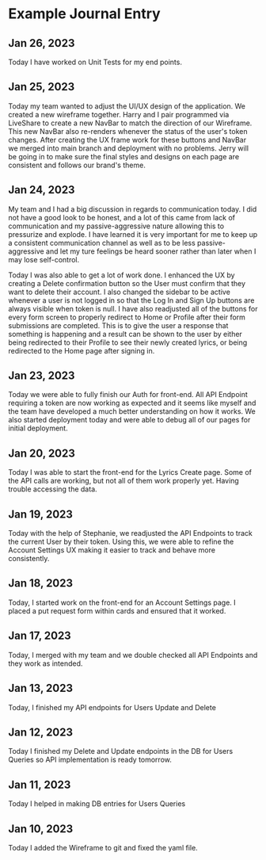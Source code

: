# Example Journal Entry

## Jan 26, 2023

Today I have worked on Unit Tests for my end points.

## Jan 25, 2023

Today my team wanted to adjust the UI/UX design of the application. We created a new wireframe together. Harry and I pair programmed via LiveShare to create a new NavBar to match the direction of our Wireframe. This new NavBar also re-renders whenever the status of the user's token changes. After creating the UX frame work for these buttons and NavBar we merged into main branch and deployment with no problems. Jerry will be going in to make sure the final styles and designs on each page are consistent and follows our brand's theme.

## Jan 24, 2023

My team and I had a big discussion in regards to communication today. I did not have a good look to be honest, and a lot of this came from lack of communication and my passive-aggressive nature allowing this to pressurize and explode. I have learned it is very important for me to keep up a consistent communication channel as well as to be less passive-aggressive and let my ture feelings be heard sooner rather than later when I may lose self-control.

Today I was also able to get a lot of work done. I enhanced the UX by creating a Delete confirmation button so the User must confirm that they want to delete their account. I also changed the sidebar to be active whenever a user is not logged in so that the Log In and Sign Up buttons are always visible when token is null. I have also readjusted all of the buttons for every form screen to properly redirect to Home or Profile after their form submissions are completed. This is to give the user a response that something is happening and a result can be shown to the user by either being redirected to their Profile to see their newly created lyrics, or being redirected to the Home page after signing in.

## Jan 23, 2023

Today we were able to fully finish our Auth for front-end. All API Endpoint requiring a token are now working as expected and it seems like myself and the team have developed a much better understanding on how it works. We also started deployment today and were able to debug all of our pages for initial deployment.

## Jan 20, 2023

Today I was able to start the front-end for the Lyrics Create page. Some of the API calls are working, but not all of them work properly yet. Having trouble accessing the data.

## Jan 19, 2023

Today with the help of Stephanie, we readjusted the API Endpoints to track the current User by their token. Using this, we were able to refine the Account Settings UX making it easier to track and behave more consistently.

## Jan 18, 2023

Today, I started work on the front-end for an Account Settings page. I placed a put request form within cards and ensured that it worked.

## Jan 17, 2023

Today, I merged with my team and we double checked all API Endpoints and they work as intended.

## Jan 13, 2023

Today, I finished my API endpoints for Users Update and Delete

## Jan 12, 2023

Today I finished my Delete and Update endpoints in the DB for Users Queries so
API implementation is ready tomorrow.

## Jan 11, 2023

Today I helped in making DB entries for Users Queries

## Jan 10, 2023

Today I added the Wireframe to git and fixed the yaml file.
